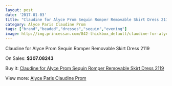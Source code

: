 ```yaml
---
layout: post
date: '2017-01-03'
title: "Claudine for Alyce Prom Sequin Romper Removable Skirt Dress 2119"
category: Alyce Paris Claudine Prom
tags: ["brand","beaded","dresses","sequin","evening"]
image: http://img.princessan.com/842-thickbox_default/claudine-for-alyce-prom-sequin-romper-removable-skirt-dress-2119.jpg
---
```

Claudine for Alyce Prom Sequin Romper Removable Skirt Dress 2119

On Sales: **$307.08243**
<a href="https://www.princessan.com/en/alyce-paris-claudine-prom/399-claudine-for-alyce-prom-sequin-romper-removable-skirt-dress-2119.html"><amp-img layout="responsive" width="600" height="600" src="//img.princessan.com/842-thickbox_default/claudine-for-alyce-prom-sequin-romper-removable-skirt-dress-2119.jpg" alt="Claudine for Alyce Prom Sequin Romper Removable Skirt Dress 2119 0" /></a>
<a href="https://www.princessan.com/en/alyce-paris-claudine-prom/399-claudine-for-alyce-prom-sequin-romper-removable-skirt-dress-2119.html"><amp-img layout="responsive" width="600" height="600" src="//img.princessan.com/843-thickbox_default/claudine-for-alyce-prom-sequin-romper-removable-skirt-dress-2119.jpg" alt="Claudine for Alyce Prom Sequin Romper Removable Skirt Dress 2119 1" /></a>

Buy it: [Claudine for Alyce Prom Sequin Romper Removable Skirt Dress 2119](https://www.princessan.com/en/alyce-paris-claudine-prom/399-claudine-for-alyce-prom-sequin-romper-removable-skirt-dress-2119.html "Claudine for Alyce Prom Sequin Romper Removable Skirt Dress 2119")

View more: [Alyce Paris Claudine Prom](https://www.princessan.com/en/6-alyce-paris-claudine-prom "Alyce Paris Claudine Prom")